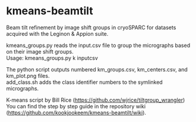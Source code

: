 # kmeans-beamtilt
Beam tilt refinement by image shift groups in cryoSPARC for datasets acquired with the Leginon & Appion suite.  

kmeans_groups.py reads the input.csv file to group the micrographs based on their image shift groups.  
	Usage: kmeans_groups.py k inputcsv

The python script outputs numbered km_groups.csv, km_centers.csv, and km_plot.png files.  
add_class.sh adds the class identifier numbers to the symlinked micrographs.

K-means script by Bill Rice (https://github.com/wjrice/tiltgroup_wrangler)  
You can find the step by step guide in the repository wiki (https://github.com/kookjookeem/kmeans-beamtilt/wiki).  
